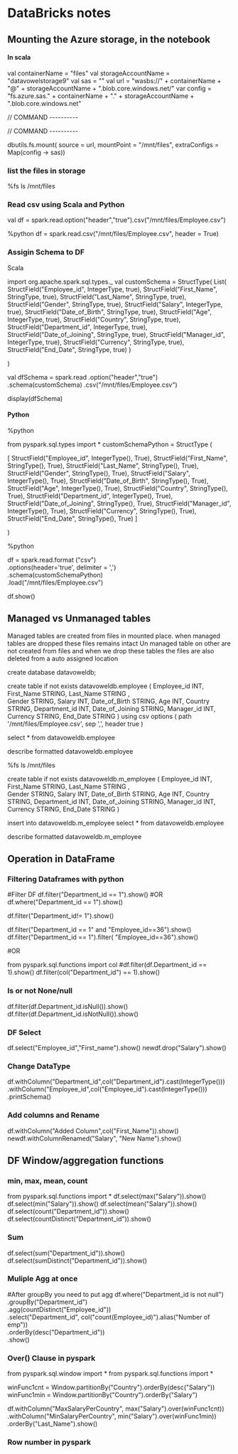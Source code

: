 # DataBricks notes
## Mounting the Azure storage, in the notebook
#### In scala
val containerName = "files"
val storageAccountName = "datavowelstorage9"
val sas = "<sas token>"
val url = "wasbs://" + containerName + "@" + storageAccountName + ".blob.core.windows.net/"
var config = "fs.azure.sas." + containerName + "." + storageAccountName + ".blob.core.windows.net"

// COMMAND ----------

// COMMAND ----------

dbutils.fs.mount(
source = url,
mountPoint = "/mnt/files",
extraConfigs = Map(config -> sas))

### list the files in storage

%fs ls /mnt/files

### Read csv using Scala and Python

val df = spark.read.option("header","true").csv("/mnt/files/Employee.csv")

%python
df = spark.read.csv("/mnt/files/Employee.csv", header = True)

### Assigin Schema to DF

Scala 

import org.apache.spark.sql.types._
val customSchema = StructType(
  List(
              StructField("Employee_id", IntegerType, true),
              StructField("First_Name", StringType, true),
              StructField("Last_Name", StringType, true),  
              StructField("Gender", StringType, true),
              StructField("Salary", IntegerType, true),
              StructField("Date_of_Birth", StringType, true),
              StructField("Age", IntegerType, true),
              StructField("Country", StringType, true),
              StructField("Department_id", IntegerType, true),
              StructField("Date_of_Joining", StringType, true),
              StructField("Manager_id", IntegerType, true),
              StructField("Currency", StringType, true),
              StructField("End_Date", StringType, true)
	)
  
)

val dfSchema = spark.read
.option("header","true")
.schema(customSchema)
.csv("/mnt/files/Employee.csv")

display(dfSchema)

#### Python

%python

from pyspark.sql.types import *
customSchemaPython = StructType (
  
  [
              StructField("Employee_id", IntegerType(), True),
              StructField("First_Name", StringType(), True),
              StructField("Last_Name", StringType(), True),  
              StructField("Gender", StringType(), True),
              StructField("Salary", IntegerType(), True),
              StructField("Date_of_Birth", StringType(), True),
              StructField("Age", IntegerType(), True),
              StructField("Country", StringType(), True),
              StructField("Department_id", IntegerType(), True),
              StructField("Date_of_Joining", StringType(), True),
              StructField("Manager_id", IntegerType(), True),
              StructField("Currency", StringType(), True),
              StructField("End_Date", StringType(), True)
]
  
)

%python

df = spark.read.format ("csv") \
.options(header='true', delimiter = ',') \
.schema(customSchemaPython) \
.load("/mnt/files/Employee.csv")

df.show()

## Managed vs Unmanaged tables
Managed tables are created from files in mounted place.
when managed tables are dropped these files remains intact
Un managed table on other are not created from files and when we drop these tables the files are also deleted from a auto assigned location


create database datavoweldb;

create table if not exists
datavoweldb.employee
(
      Employee_id INT,
      First_Name STRING,
      Last_Name STRING ,  
      Gender STRING,
      Salary INT,
      Date_of_Birth STRING,
      Age INT,
      Country STRING,
      Department_id INT,
      Date_of_Joining STRING,
      Manager_id INT,
      Currency STRING,
      End_Date STRING 
)
using csv
options (
path '/mnt/files/Employee.csv',
sep ',',
header true
)

select * from datavoweldb.employee

describe formatted datavoweldb.employee

%fs ls /mnt/files   


create table if not exists
datavoweldb.m_employee
(
      Employee_id INT,
      First_Name STRING,
      Last_Name STRING ,  
      Gender STRING,
      Salary INT,
      Date_of_Birth STRING,
      Age INT,
      Country STRING,
      Department_id INT,
      Date_of_Joining STRING,
      Manager_id INT,
      Currency STRING,
      End_Date STRING 
)

insert into datavoweldb.m_employee select * from datavoweldb.employee

describe formatted datavoweldb.m_employee

## Operation in DataFrame
### Filtering Dataframes with python

#Filter DF
df.filter("Department_id == 1").show()
#OR
df.where("Department_id == 1").show()

df.filter("Department_id!= 1").show()

df.filter("Department_id == 1" and "Employee_id==36").show()
df.filter("Department_id == 1").filter( "Employee_id==36").show()

#OR

from pyspark.sql.functions import col
#df.filter(df.Department_id == 1).show()
df.filter(col("Department_id") == 1).show()

### Is or not None/null

 df.filter(df.Department_id.isNull()).show()
 df.filter(df.Department_id.isNotNull()).show()

### DF Select

df.select("Employee_id","First_name").show()
newdf.drop("Salary").show()

### Change DataType

df.withColumn("Department_id",col("Department_id").cast(IntegerType()))\
  .withColumn("Employee_id",col("Employee_id").cast(IntegerType()))\
  .printSchema()

### Add columns and Rename

df.withColumn("Added Column",col("First_Name")).show()
newdf.withColumnRenamed("Salary", "New Name").show()

## DF Window/aggregation functions

### min, max, mean, count
from pyspark.sql.functions import *
df.select(max("Salary")).show()
df.select(min("Salary")).show()
df.select(mean("Salary")).show()
df.select(count("Department_id")).show()
df.select(countDistinct("Department_id")).show()

### Sum

df.select(sum("Department_id")).show()
df.select(sumDistinct("Department_id")).show()

### Muliple Agg at once

#After groupBy you need to put agg 
df.where("Department_id is not null")\
  .groupBy("Department_id")\
  .agg(countDistinct("Employee_id"))\
  .select("Department_id", col("count(Employee_id)").alias("Number of emp"))\
  .orderBy(desc("Department_id"))\
  .show()


### Over() Clause in pyspark

from pyspark.sql.window import *
from pyspark.sql.functions import *

winFunc1cnt = Window.partitionBy("Country").orderBy(desc("Salary"))
winFunc1min = Window.partitionBy("Country").orderBy("Salary")

df.withColumn("MaxSalaryPerCountry", max("Salary").over(winFunc1cnt))\
  .withColumn("MinSalaryPerCountry", min("Salary").over(winFunc1min))\
  .orderBy("Last_Name").show()

### Row number in pyspark

